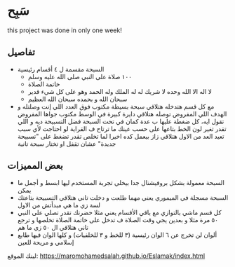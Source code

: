 # سَبِح 

this project was done in only one week!

##  تفاصيل
* السبحة مقسمة ل ٤ أقسام رئيسية
    * ١٠٠ صلاة على النبي صلى الله عليه وسلم
    * خاتمة الصلاة
    *  لا اله الا الله وحده لا شريك له له الملك وله الحمد وهو على كل شيء قدير
    * سبحان الله و بحمده سبحان الله العظيم
* مع كل قسم هتدخله هتلاقي سبحة بسيطة مكتوب فوق العدد اللي إنت وصلتله و الهدف اللي المفروض توصله 
هتلاقي دايرة كبيرة في الوسط مكتوب جواها المفروض تقول ايه، كل ضغطة عليها ب عدة
كمان في تحت السبحة فضل التسبيحة ديه و اللي تقدر تغير لون الخط بتاعها على حسب عينك ما ترتاح ف القراية
لو احتاجت لأي سبب تعيد العد من الاول هتلاقي زاز بيعمل كده
اخيرا لما تخلص تقدر تضغط على "تسبيحة جديدة" عشان تقفل او تختار سبحة تانية
## بعض المميزات 
* السبحة معمولة بشكل بروفيشنال جدا بيخلي تجربة المستخدم ليها ابسط و أجمل ما يمكن
* السبحة مسجلة في الميموري يعني مهما طلعت و دخلت تاني هتلاقي التسبيحة بتاعتك لسة زي ما هي مبدأتش من الاول
* كل قسم ماشي بالتوازي مع باقي الأقسام 
يعني مثلا حضرتك تقدر تصلي على النبي ٥٠ مرة مثلا و بعدين يجي وقت الصلاة ف تدخل على خاتمة الصلاة تخلصها و ترجع تاني هتلاقي ال ٥٠ زي ما هم 
* ألوان لن تخرج عن ٦ الوان رئيسية (٣ للخط و ٣ للخلفيات) 
و كلها الوان فيها طابع إسلامي و مريحة للعين

لينك الموقع: https://maromohamedsalah.github.io/Eslamak/index.html
